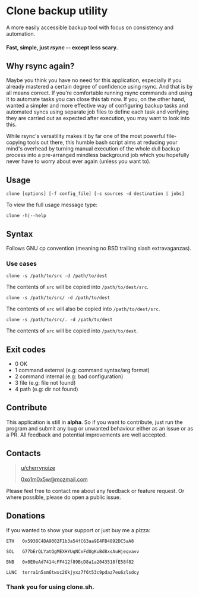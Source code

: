 # Clone backup utility

A more easily accessible backup tool with focus on consistency
and automation. 

#### Fast, simple, just *rsync* -- except less scary.

## Why rsync again?

Maybe you think you have no need for this application,
especially if you already mastered a certain degree of confidence
using rsync. And that is by all means correct. If you're
comfortable running rsync commands and using it to automate tasks
you can close this tab now. If you, on the other hand, wanted a
simpler and more effective way of configuring backup tasks and
automated syncs using separate job files to define each task and
verifying they are carried out as expected after execution, you
may want to look into this.

While rsync's versatility makes it by far one of the most
powerful file-copying tools out there, this humble bash script
aims at reducing your mind's overhead by turning manual execution
of the whole dull backup process into a pre-arranged mindless
background job which you hopefully never have to worry about
ever again (unless you want to).

## Usage

    clone [options] [-f config_file] [-s sources -d destination | jobs] 

To view the full usage message type:

    clone -h|--help

## Syntax

Follows GNU cp convention (meaning no BSD trailing slash
extravaganzas).

### Use cases

    clone -s /path/to/src -d /path/to/dest

The contents of `src` will be copied into `/path/to/dest/src`.

    clone -s /path/to/src/ -d /path/to/dest

The contents of `src` will also be copied into `/path/to/dest/src`.

    clone -s /path/to/src/. -d /path/to/dest

The contents of `src` will be copied into `/path/to/dest`.

## Exit codes

- 0 OK
- 1 command external (e.g: command syntax/arg format)
- 2 command internal (e.g: bad configuration)
- 3 file (e.g: file not found)
- 4 path (e.g: dir not found)

## Contribute

This application is still in **alpha**. So if you want to
contribute, just run the program and submit any bug or unwanted
behaviour either as an issue or as a PR. All feedback and
potential improvements are well accepted.

## Contacts

> [u/cherrynoize](https://www.reddit.com/user/cherrynoize)
>
> [0xo1m0x5w@mozmail.com](mailto:0xo1m0x5w@mozmail.com)

Please feel free to contact me about any feedback or feature
request. Or where possible, please do open a public issue. 

## Donations

If you wanted to show your support or just buy me a pizza:

    ETH   0x5938C4DA9002F1b3a54fC63aa9E4FB4892DC5aA8

    SOL   G77bErQLYatQgMEXHYUqNCxFdUgKuBd8xsAuHjeqvavv

    BNB   0x0E0eAd7414cFF412f89BcD8a1a2043518fE58f82

    LUNC  terra1n5sm6twsc26kjyxz7f6t53c9pdaz7eu6zlsdcy

### Thank you for using clone.sh.
